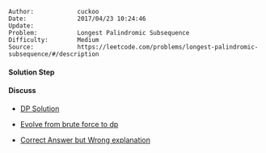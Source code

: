 
    Author:            cuckoo
    Date:              2017/04/23 10:24:46
    Update:            
    Problem:           Longest Palindromic Subsequence
    Difficulty:        Medium
    Source:            https://leetcode.com/problems/longest-palindromic-subsequence/#/description

#### Solution Step

#### Discuss
 - [DP Solution](https://discuss.leetcode.com/topic/78603/straight-forward-java-dp-solution)

 - [Evolve from brute force to dp](https://discuss.leetcode.com/topic/78630/evolve-from-brute-force-to-dp)

 - [Correct Answer but Wrong explanation](https://discuss.leetcode.com/topic/78799/c-beats-100-dp-solution-o-n-2-time-o-n-space)
